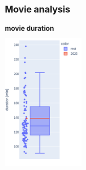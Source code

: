 # Movie analysis

## movie duration
<div title="movie durations!">
<img src="../assets/duration.png"
     alt="bar plot summarizing the movies' durations"
     style="height:400px;">
</div>